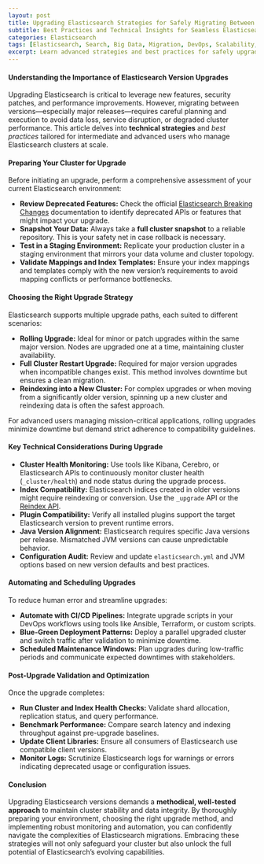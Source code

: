 ```yaml
---
layout: post
title: Upgrading Elasticsearch Strategies for Safely Migrating Between Versions  
subtitle: Best Practices and Technical Insights for Seamless Elasticsearch Version Upgrades  
categories: Elasticsearch  
tags: [Elasticsearch, Search, Big Data, Migration, DevOps, Scalability, Performance]  
excerpt: Learn advanced strategies and best practices for safely upgrading Elasticsearch versions, ensuring data integrity, minimal downtime, and optimal cluster performance during migrations.  
---
```


#### Understanding the Importance of Elasticsearch Version Upgrades

Upgrading Elasticsearch is critical to leverage new features, security patches, and performance improvements. However, migrating between versions—especially major releases—requires careful planning and execution to avoid data loss, service disruption, or degraded cluster performance. This article delves into **technical strategies** and *best practices* tailored for intermediate and advanced users who manage Elasticsearch clusters at scale.

#### Preparing Your Cluster for Upgrade

Before initiating an upgrade, perform a comprehensive assessment of your current Elasticsearch environment:

- **Review Deprecated Features:** Check the official [Elasticsearch Breaking Changes](https://www.elastic.co/guide/en/elasticsearch/reference/current/breaking-changes.html) documentation to identify deprecated APIs or features that might impact your upgrade.
- **Snapshot Your Data:** Always take a **full cluster snapshot** to a reliable repository. This is your safety net in case rollback is necessary.
- **Test in a Staging Environment:** Replicate your production cluster in a staging environment that mirrors your data volume and cluster topology.
- **Validate Mappings and Index Templates:** Ensure your index mappings and templates comply with the new version’s requirements to avoid mapping conflicts or performance bottlenecks.

#### Choosing the Right Upgrade Strategy

Elasticsearch supports multiple upgrade paths, each suited to different scenarios:

- **Rolling Upgrade:** Ideal for minor or patch upgrades within the same major version. Nodes are upgraded one at a time, maintaining cluster availability.
- **Full Cluster Restart Upgrade:** Required for major version upgrades when incompatible changes exist. This method involves downtime but ensures a clean migration.
- **Reindexing into a New Cluster:** For complex upgrades or when moving from a significantly older version, spinning up a new cluster and reindexing data is often the safest approach.

For advanced users managing mission-critical applications, rolling upgrades minimize downtime but demand strict adherence to compatibility guidelines.

#### Key Technical Considerations During Upgrade

- **Cluster Health Monitoring:** Use tools like Kibana, Cerebro, or Elasticsearch APIs to continuously monitor cluster health (`_cluster/health`) and node status during the upgrade process.
- **Index Compatibility:** Elasticsearch indices created in older versions might require reindexing or conversion. Use the `_upgrade` API or the [Reindex API](https://www.elastic.co/guide/en/elasticsearch/reference/current/docs-reindex.html).
- **Plugin Compatibility:** Verify all installed plugins support the target Elasticsearch version to prevent runtime errors.
- **Java Version Alignment:** Elasticsearch requires specific Java versions per release. Mismatched JVM versions can cause unpredictable behavior.
- **Configuration Audit:** Review and update `elasticsearch.yml` and JVM options based on new version defaults and best practices.

#### Automating and Scheduling Upgrades

To reduce human error and streamline upgrades:

- **Automate with CI/CD Pipelines:** Integrate upgrade scripts in your DevOps workflows using tools like Ansible, Terraform, or custom scripts.
- **Blue-Green Deployment Patterns:** Deploy a parallel upgraded cluster and switch traffic after validation to minimize downtime.
- **Scheduled Maintenance Windows:** Plan upgrades during low-traffic periods and communicate expected downtimes with stakeholders.

#### Post-Upgrade Validation and Optimization

Once the upgrade completes:

- **Run Cluster and Index Health Checks:** Validate shard allocation, replication status, and query performance.
- **Benchmark Performance:** Compare search latency and indexing throughput against pre-upgrade baselines.
- **Update Client Libraries:** Ensure all consumers of Elasticsearch use compatible client versions.
- **Monitor Logs:** Scrutinize Elasticsearch logs for warnings or errors indicating deprecated usage or configuration issues.

#### Conclusion

Upgrading Elasticsearch versions demands a **methodical, well-tested approach** to maintain cluster stability and data integrity. By thoroughly preparing your environment, choosing the right upgrade method, and implementing robust monitoring and automation, you can confidently navigate the complexities of Elasticsearch migrations. Embracing these strategies will not only safeguard your cluster but also unlock the full potential of Elasticsearch’s evolving capabilities.